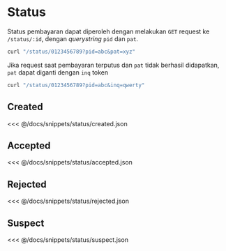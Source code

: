 # Status

Status pembayaran dapat diperoleh dengan melakukan `GET` request ke `/status/:id`, dengan _querystring_ `pid` dan `pat`.

```bash
curl "/status/0123456789?pid=abc&pat=xyz"
```

Jika request saat pembayaran terputus dan `pat` tidak berhasil didapatkan, `pat` dapat diganti dengan `inq` token

```bash
curl "/status/0123456789?pid=abc&inq=qwerty"
```

## Created

<<< @/docs/snippets/status/created.json

## Accepted

<<< @/docs/snippets/status/accepted.json

## Rejected

<<< @/docs/snippets/status/rejected.json

## Suspect

<<< @/docs/snippets/status/suspect.json
 